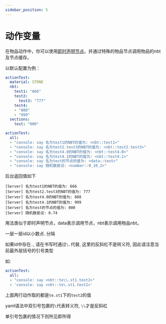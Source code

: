 ```yaml
---
sidebar_position: 5
---
```


# 动作变量

在物品动作中，你可以使用[即时声明节点](../../随机节点/即时声明节点.md)，并通过特殊的物品节点调用物品的nbt及节点缓存。

以默认配置为例：

```yaml
actionTest:
  material: STONE
  nbt:
    test1: "666"
    test2: 
      test3: "777"
    test4:
    - "888"
    - "999"
  sections:
    test: "000"
```

```yaml
actionTest:
  all: 
  - "console: say 名为test1的NBT的值为: <nbt::test1>"
  - "console: say 名为test2.test3的NBT的值为: <nbt::test2.test3>"
  - "console: say 名为test4.0的NBT的值为: <nbt::test4.0>"
  - "console: say 名为test4.1的NBT的值为: <nbt::test4.1>"
  - "console: say 名为test的节点的值为: <data::test>"
  - "console: say 随机数尝试: <number::0_10_2>"
```

后台返回值如下

```
[Server] 名为test1的NBT的值为: 666
[Server] 名为test2.test3的NBT的值为: 777
[Server] 名为test4.0的NBT的值为: 888
[Server] 名为test4.1的NBT的值为: 999
[Server] 名为test的节点的值为: 000
[Server] 随机数尝试: 0.74
```

用法类似于即时声明节点，data表示调用节点，nbt表示调用物品nbt。

一层一层id以小数点`.`分隔

如果id中存在`.`, 请在书写时通过`\.`代替, 这里的反斜杠不是转义符, 因此请注意当前最外层括号的引号类型

如:

```yaml
actionTest:
  all: 
  - "console: say <nbt::te\\.st1.test2>"
  - 'console: say <nbt::te\.st1.test2>'
```

上面两行动作取的都是`te.st1`下的`test2`的值

yaml语法中双引号包裹的`\`代表转义符, `\\`才是反斜杠

单引号包裹的情况下则所见即所得
